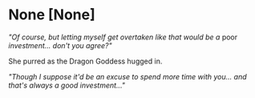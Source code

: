 # None [None]
*"Of course, but letting myself get overtaken like that would be a* poor *investment... don't you agree?"*

She purred as the Dragon Goddess hugged in.

*"Though I suppose it'd be an excuse to spend more time with you... and that's always a good investment..."*
